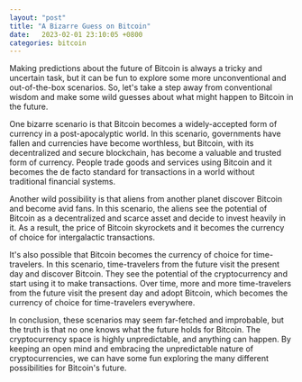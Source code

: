 ```yaml
---
layout: "post"
title: "A Bizarre Guess on Bitcoin"
date:   2023-02-01 23:10:05 +0800
categories: bitcoin
---
```


Making predictions about the future of Bitcoin is always a tricky and uncertain task, but it can be fun to explore some more unconventional and out-of-the-box scenarios. So, let's take a step away from conventional wisdom and make some wild guesses about what might happen to Bitcoin in the future.

One bizarre scenario is that Bitcoin becomes a widely-accepted form of currency in a post-apocalyptic world. In this scenario, governments have fallen and currencies have become worthless, but Bitcoin, with its decentralized and secure blockchain, has become a valuable and trusted form of currency. People trade goods and services using Bitcoin and it becomes the de facto standard for transactions in a world without traditional financial systems.

Another wild possibility is that aliens from another planet discover Bitcoin and become avid fans. In this scenario, the aliens see the potential of Bitcoin as a decentralized and scarce asset and decide to invest heavily in it. As a result, the price of Bitcoin skyrockets and it becomes the currency of choice for intergalactic transactions.

It's also possible that Bitcoin becomes the currency of choice for time-travelers. In this scenario, time-travelers from the future visit the present day and discover Bitcoin. They see the potential of the cryptocurrency and start using it to make transactions. Over time, more and more time-travelers from the future visit the present day and adopt Bitcoin, which becomes the currency of choice for time-travelers everywhere.

In conclusion, these scenarios may seem far-fetched and improbable, but the truth is that no one knows what the future holds for Bitcoin. The cryptocurrency space is highly unpredictable, and anything can happen. By keeping an open mind and embracing the unpredictable nature of cryptocurrencies, we can have some fun exploring the many different possibilities for Bitcoin's future.